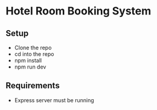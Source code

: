 # Hotel Room Booking System

## Setup
- Clone the repo
- cd into the repo
- npm install
- npm run dev

## Requirements
- Express server must be running 